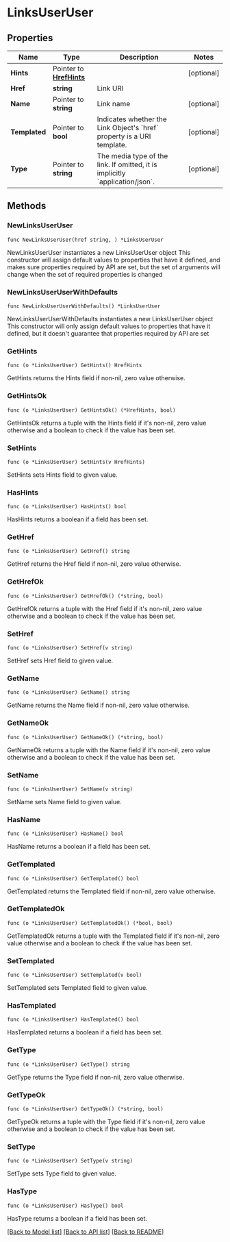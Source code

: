 # LinksUserUser

## Properties

Name | Type | Description | Notes
------------ | ------------- | ------------- | -------------
**Hints** | Pointer to [**HrefHints**](HrefHints.md) |  | [optional] 
**Href** | **string** | Link URI | 
**Name** | Pointer to **string** | Link name | [optional] 
**Templated** | Pointer to **bool** | Indicates whether the Link Object&#39;s &#x60;href&#x60; property is a URI template. | [optional] 
**Type** | Pointer to **string** | The media type of the link. If omitted, it is implicitly &#x60;application/json&#x60;. | [optional] 

## Methods

### NewLinksUserUser

`func NewLinksUserUser(href string, ) *LinksUserUser`

NewLinksUserUser instantiates a new LinksUserUser object
This constructor will assign default values to properties that have it defined,
and makes sure properties required by API are set, but the set of arguments
will change when the set of required properties is changed

### NewLinksUserUserWithDefaults

`func NewLinksUserUserWithDefaults() *LinksUserUser`

NewLinksUserUserWithDefaults instantiates a new LinksUserUser object
This constructor will only assign default values to properties that have it defined,
but it doesn't guarantee that properties required by API are set

### GetHints

`func (o *LinksUserUser) GetHints() HrefHints`

GetHints returns the Hints field if non-nil, zero value otherwise.

### GetHintsOk

`func (o *LinksUserUser) GetHintsOk() (*HrefHints, bool)`

GetHintsOk returns a tuple with the Hints field if it's non-nil, zero value otherwise
and a boolean to check if the value has been set.

### SetHints

`func (o *LinksUserUser) SetHints(v HrefHints)`

SetHints sets Hints field to given value.

### HasHints

`func (o *LinksUserUser) HasHints() bool`

HasHints returns a boolean if a field has been set.

### GetHref

`func (o *LinksUserUser) GetHref() string`

GetHref returns the Href field if non-nil, zero value otherwise.

### GetHrefOk

`func (o *LinksUserUser) GetHrefOk() (*string, bool)`

GetHrefOk returns a tuple with the Href field if it's non-nil, zero value otherwise
and a boolean to check if the value has been set.

### SetHref

`func (o *LinksUserUser) SetHref(v string)`

SetHref sets Href field to given value.


### GetName

`func (o *LinksUserUser) GetName() string`

GetName returns the Name field if non-nil, zero value otherwise.

### GetNameOk

`func (o *LinksUserUser) GetNameOk() (*string, bool)`

GetNameOk returns a tuple with the Name field if it's non-nil, zero value otherwise
and a boolean to check if the value has been set.

### SetName

`func (o *LinksUserUser) SetName(v string)`

SetName sets Name field to given value.

### HasName

`func (o *LinksUserUser) HasName() bool`

HasName returns a boolean if a field has been set.

### GetTemplated

`func (o *LinksUserUser) GetTemplated() bool`

GetTemplated returns the Templated field if non-nil, zero value otherwise.

### GetTemplatedOk

`func (o *LinksUserUser) GetTemplatedOk() (*bool, bool)`

GetTemplatedOk returns a tuple with the Templated field if it's non-nil, zero value otherwise
and a boolean to check if the value has been set.

### SetTemplated

`func (o *LinksUserUser) SetTemplated(v bool)`

SetTemplated sets Templated field to given value.

### HasTemplated

`func (o *LinksUserUser) HasTemplated() bool`

HasTemplated returns a boolean if a field has been set.

### GetType

`func (o *LinksUserUser) GetType() string`

GetType returns the Type field if non-nil, zero value otherwise.

### GetTypeOk

`func (o *LinksUserUser) GetTypeOk() (*string, bool)`

GetTypeOk returns a tuple with the Type field if it's non-nil, zero value otherwise
and a boolean to check if the value has been set.

### SetType

`func (o *LinksUserUser) SetType(v string)`

SetType sets Type field to given value.

### HasType

`func (o *LinksUserUser) HasType() bool`

HasType returns a boolean if a field has been set.


[[Back to Model list]](../README.md#documentation-for-models) [[Back to API list]](../README.md#documentation-for-api-endpoints) [[Back to README]](../README.md)


